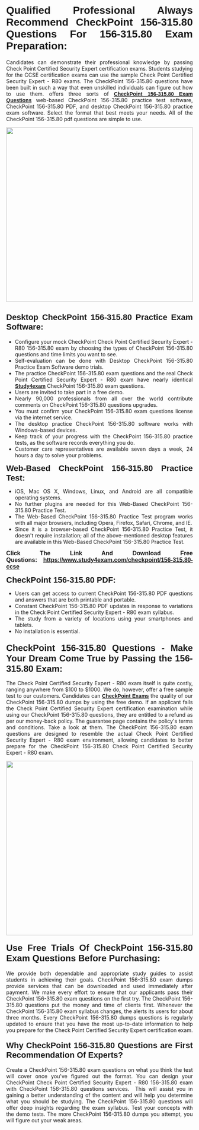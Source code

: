 <h1 style="text-align: justify;"><span style="font-family:Verdana,Geneva,sans-serif;"><strong>Qualified Professional Always Recommend CheckPoint 156-315.80 Questions For 156-315.80 Exam Preparation:</strong></span></h1>

<p style="text-align: justify;">Candidates can demonstrate their professional knowledge by passing Check Point Certified Security Expert certification exams. Students studying for the CCSE certification exams can use the sample Check Point Certified Security Expert - R80 exams. The CheckPoint 156-315.80 questions have been built in such a way that even unskilled individuals can figure out how to use them. offers three sorts of <a href="https://www.study4exam.com/checkpoint/156-315.80-ccse" target="_blank"><span style="font-family:Verdana,Geneva,sans-serif;"><strong>CheckPoint 156-315.80 Exam Questions</strong></span></a> web-based CheckPoint 156-315.80 practice test software, CheckPoint 156-315.80 PDF, and desktop CheckPoint 156-315.80 practice exam software. Select the format that best meets your needs. All of the CheckPoint 156-315.80 pdf questions are simple to use.</p>

<p style="text-align: justify;"><a href="https://www.study4exam.com/checkpoint/156-315.80-ccse"><img alt="" src="https://www.thequestionanswers.com/wp-content/uploads/2022/02/imgpsh_fullsize_anim-1.webp" style="width: 100%; height: 470px;" /></a></p>

<h2 style="text-align: justify;"><span style="font-family:Verdana,Geneva,sans-serif;"><strong><span style="font-size:22px;">Desktop CheckPoint 156-315.80 Practice Exam Software:</span></strong></span></h2>

<ul>
	<li style="text-align: justify;">Configure your mock CheckPoint Check Point Certified Security Expert - R80 156-315.80 exam by choosing the types of CheckPoint 156-315.80 questions and time limits you want to see.</li>
	<li style="text-align: justify;">Self-evaluation can be done with Desktop CheckPoint 156-315.80 Practice Exam Software demo trials.</li>
	<li style="text-align: justify;">The practice CheckPoint 156-315.80 exam questions and the real Check Point Certified Security Expert - R80 exam have nearly identical <a href="https://www.study4exam.com/" target="_blank"><span style="font-family:Verdana,Geneva,sans-serif;"><strong>Study4exam</strong></span></a> CheckPoint 156-315.80 exam questions.</li>
	<li style="text-align: justify;">Users are invited to take part in a free demo.</li>
	<li style="text-align: justify;">Nearly 90,000 professionals from all over the world contribute comments on CheckPoint 156-315.80 questions upgrades.</li>
	<li style="text-align: justify;">You must confirm your CheckPoint 156-315.80 exam questions license via the internet service.</li>
	<li style="text-align: justify;">The desktop practice CheckPoint 156-315.80 software works with Windows-based devices.</li>
	<li style="text-align: justify;">Keep track of your progress with the CheckPoint 156-315.80 practice tests, as the software records everything you do.</li>
	<li style="text-align: justify;">Customer care representatives are available seven days a week, 24 hours a day to solve your problems.</li>
</ul>

<p style="text-align: justify;"><strong><span style="font-size:22px;"><span style="font-family:Verdana,Geneva,sans-serif;">Web-Based CheckPoint 156-315.80 Practice Test:</span></span></strong></p>

<ul>
	<li style="text-align: justify;">iOS, Mac OS X, Windows, Linux, and Android are all compatible operating systems.</li>
	<li style="text-align: justify;">No further plugins are needed for this Web-Based CheckPoint 156-315.80 Practice Test.</li>
	<li style="text-align: justify;">The Web-Based CheckPoint 156-315.80 Practice Test program works with all major browsers, including Opera, Firefox, Safari, Chrome, and IE.</li>
	<li style="text-align: justify;">Since it is a browser-based CheckPoint 156-315.80 Practice Test, it doesn't require installation; all of the above-mentioned desktop features are available in this Web-Based CheckPoint 156-315.80 Practice Test.</li>
</ul>

<p style="text-align: justify;"><span style="font-size:16px;"><span style="font-family:Tahoma,Geneva,sans-serif;"><strong>Click The Link And Download Free Questions:</strong> <strong><a href="https://www.study4exam.com/checkpoint/156-315.80-ccse" target="_blank">https://www.study4exam.com/checkpoint/156-315.80-ccse</a></strong></span></span></p>

<p style="text-align: justify;"><strong><span style="font-size:22px;"><span style="font-family:Verdana,Geneva,sans-serif;">CheckPoint 156-315.80 PDF:</span></span></strong></p>

<ul>
	<li style="text-align: justify;">Users can get access to current CheckPoint 156-315.80 PDF questions and answers that are both printable and portable.</li>
	<li style="text-align: justify;">Constant CheckPoint 156-315.80 PDF updates in response to variations in the Check Point Certified Security Expert - R80 exam syllabus.</li>
	<li style="text-align: justify;">The study from a variety of locations using your smartphones and tablets.</li>
	<li style="text-align: justify;">No installation is essential.</li>
</ul>

<h3 style="text-align: justify;"><span style="font-family:Verdana,Geneva,sans-serif;"><strong><span style="font-size:24px;">CheckPoint 156-315.80 Questions - Make Your Dream Come True by Passing the 156-315.80 Exam:</span></strong></span></h3>

<p style="text-align: justify;">The Check Point Certified Security Expert - R80 exam itself is quite costly, ranging anywhere from $100 to $1000. We do, however, offer a free sample test to our customers. Candidates can <a href="https://www.study4exam.com/checkpoint-exams" target="_blank"><span style="font-family:Verdana,Geneva,sans-serif;"><strong>CheckPoint Exams</strong></span></a> the quality of our CheckPoint 156-315.80 dumps by using the free demo. If an applicant fails the Check Point Certified Security Expert certification examination while using our CheckPoint 156-315.80 questions, they are entitled to a refund as per our money-back policy. The guarantee page contains the policy's terms and conditions. Take a look at them. The CheckPoint 156-315.80 exam questions are designed to resemble the actual Check Point Certified Security Expert - R80 exam environment, allowing candidates to better prepare for the CheckPoint 156-315.80 Check Point Certified Security Expert - R80 exam.</p>

<p style="text-align: center;"><a href="https://www.study4exam.com/checkpoint/156-315.80-ccse"><img alt="" src="https://www.thequestionanswers.com/wp-content/uploads/2022/02/imgpsh_fullsize_anim.webp" style="width: 100%; height: 470px;" /></a></p>

<h4 style="text-align: justify;"><span style="font-family:Verdana,Geneva,sans-serif;"><strong><span style="font-size:24px;">Use Free Trials Of CheckPoint 156-315.80 Exam Questions Before Purchasing:</span></strong></span></h4>

<p style="text-align: justify;">We provide both dependable and appropriate study guides to assist students in achieving their goals. CheckPoint 156-315.80 exam dumps provide services that can be downloaded and used immediately after payment. We make every effort to ensure that our applicants pass their CheckPoint 156-315.80 exam questions on the first try. The CheckPoint 156-315.80 questions put the money and time of clients first. Whenever the CheckPoint 156-315.80 exam syllabus changes, the alerts its users for about three months. Every CheckPoint 156-315.80 dumps questions is regularly updated to ensure that you have the most up-to-date information to help you prepare for the Check Point Certified Security Expert certification exam.</p>

<h4 style="text-align: justify;"><strong><span style="font-family:Verdana,Geneva,sans-serif;"><span style="font-size:22px;">Why CheckPoint 156-315.80 Questions are First Recommendation Of Experts?</span></span></strong></h4>

<p style="text-align: justify;">Create a CheckPoint 156-315.80 exam questions on what you think the test will cover once you've figured out the format. You can design your CheckPoint Check Point Certified Security Expert - R80 156-315.80 exam with CheckPoint 156-315.80 questions services.  This will assist you in gaining a better understanding of the content and will help you determine what you should be studying. The CheckPoint 156-315.80 questions will offer deep insights regarding the exam syllabus. Test your concepts with the demo tests. The more CheckPoint 156-315.80 dumps you attempt, you will figure out your weak areas. </p>
